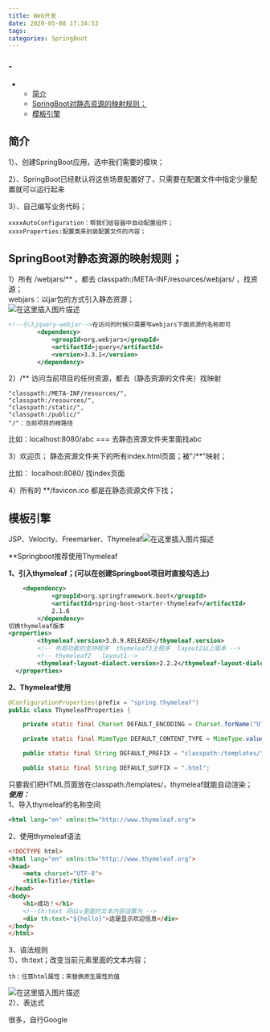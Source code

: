 ```yaml
---
title: Web开发
date: 2020-05-08 17:34:53
tags: 
categories: SpringBoot
---
```


<!--more-->

### \-

- - [简介](#_1)
  - [SpringBoot对静态资源的映射规则；](#SpringBoot_11)
  - [模板引擎](#_40)

## 简介

1）、创建SpringBoot应用，选中我们需要的模块；

2）、SpringBoot已经默认将这些场景配置好了，只需要在配置文件中指定少量配置就可以运行起来

3）、自己编写业务代码；

```
xxxxAutoConfiguration：帮我们给容器中自动配置组件；
xxxxProperties:配置类来封装配置文件的内容；
```

## SpringBoot对静态资源的映射规则；

1）所有 /webjars/\*\* ，都去 classpath:/META-INF/resources/webjars/ ，找资源；  
webjars：以jar包的方式引入静态资源；  
![在这里插入图片描述](https://img-blog.csdnimg.cn/20200508172331951.png?x-oss-process=image/watermark,type_ZmFuZ3poZW5naGVpdGk,shadow_10,text_aHR0cHM6Ly9ibG9nLmNzZG4ubmV0L3FxXzIxMDQwNTU5,size_16,color_FFFFFF,t_70)

```xml
<!--引入jquery-webjar-->在访问的时候只需要写webjars下面资源的名称即可
		<dependency>
			<groupId>org.webjars</groupId>
			<artifactId>jquery</artifactId>
			<version>3.3.1</version>
		</dependency>
```

2）/\*\* 访问当前项目的任何资源，都去（静态资源的文件夹）找映射

```
"classpath:/META-INF/resources/", 
"classpath:/resources/",
"classpath:/static/", 
"classpath:/public/" 
"/"：当前项目的根路径
```

比如：localhost:8080/abc === 去静态资源文件夹里面找abc

3）欢迎页； 静态资源文件夹下的所有index.html页面；被"/\*\*"映射；

比如： localhost:8080/ 找index页面

4）所有的 \*\*/favicon.ico 都是在静态资源文件下找；

## 模板引擎

JSP、Velocity、Freemarker、Thymeleaf![在这里插入图片描述](https://img-blog.csdnimg.cn/20200508172728622.png?x-oss-process=image/watermark,type_ZmFuZ3poZW5naGVpdGk,shadow_10,text_aHR0cHM6Ly9ibG9nLmNzZG4ubmV0L3FxXzIxMDQwNTU5,size_16,color_FFFFFF,t_70)

\*\*Springboot推荐使用Thymeleaf

**1、引入thymeleaf；\(可以在创建Springboot项目时直接勾选上\)**

```xml
	<dependency>
			<groupId>org.springframework.boot</groupId>
			<artifactId>spring-boot-starter-thymeleaf</artifactId>
          	2.1.6
		</dependency>
切换thymeleaf版本
<properties>
		<thymeleaf.version>3.0.9.RELEASE</thymeleaf.version>
		<!-- 布局功能的支持程序  thymeleaf3主程序  layout2以上版本 -->
		<!-- thymeleaf2   layout1-->
		<thymeleaf-layout-dialect.version>2.2.2</thymeleaf-layout-dialect.version>
  </properties>
```

**2、Thymeleaf使用**

```java
@ConfigurationProperties(prefix = "spring.thymeleaf")
public class ThymeleafProperties {

	private static final Charset DEFAULT_ENCODING = Charset.forName("UTF-8");

	private static final MimeType DEFAULT_CONTENT_TYPE = MimeType.valueOf("text/html");

	public static final String DEFAULT_PREFIX = "classpath:/templates/";

	public static final String DEFAULT_SUFFIX = ".html";
```

只要我们把HTML页面放在classpath:/templates/，thymeleaf就能自动渲染；  
_**使用：**_  
1、导入thymeleaf的名称空间

```xml
<html lang="en" xmlns:th="http://www.thymeleaf.org">
```

2、使用thymeleaf语法

```html
<!DOCTYPE html>
<html lang="en" xmlns:th="http://www.thymeleaf.org">
<head>
    <meta charset="UTF-8">
    <title>Title</title>
</head>
<body>
    <h1>成功！</h1>
    <!--th:text 将div里面的文本内容设置为 -->
    <div th:text="${hello}">这是显示欢迎信息</div>
</body>
</html>
```

3、语法规则  
1）、th:text；改变当前元素里面的文本内容；

```
th：任意html属性；来替换原生属性的值
```

![在这里插入图片描述](https://img-blog.csdnimg.cn/20200508173214598.png?x-oss-process=image/watermark,type_ZmFuZ3poZW5naGVpdGk,shadow_10,text_aHR0cHM6Ly9ibG9nLmNzZG4ubmV0L3FxXzIxMDQwNTU5,size_16,color_FFFFFF,t_70)  
2）、表达式

很多，自行Google